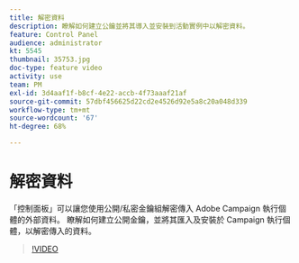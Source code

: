 ```yaml
---
title: 解密資料
description: 瞭解如何建立公鑰並將其導入並安裝到活動實例中以解密資料。
feature: Control Panel
audience: administrator
kt: 5545
thumbnail: 35753.jpg
doc-type: feature video
activity: use
team: PM
exl-id: 3d4aaf1f-b8cf-4e22-accb-4f73aaaf21af
source-git-commit: 57dbf456625d22cd2e4526d92e5a8c20a048d339
workflow-type: tm+mt
source-wordcount: '67'
ht-degree: 68%

---
```


# 解密資料

「控制面板」可以讓您使用公開/私密金鑰組解密傳入 Adobe Campaign 執行個體的外部資料。
瞭解如何建立公開金鑰，並將其匯入及安裝於 Campaign 執行個體，以解密傳入的資料。

>[!VIDEO](https://video.tv.adobe.com/v/35753?quality=12)
